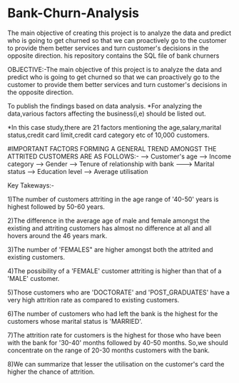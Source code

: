 # Bank-Churn-Analysis
The main objective of creating this project is to analyze the data and predict who is going to get churned so that we can proactively go to the customer to provide them better services and turn customer's decisions in the opposite direction.
his repository contains the SQL file of bank churners

OBJECTIVE:-The main objective of this project is to analyze the data and predict who is going to get churned so that we can proactively go to the customer to provide them better services and turn customer's decisions in the opposite direction.

To publish the findings based on data analysis.
*For analyzing the data,various factors affecting the business(i,e) should be listed out.

*In this case study,there are 21 factors mentioning the age,salary,marital status,credit card limit,credit card category etc of 10,000 customers.

#IMPORTANT FACTORS FORMING A GENERAL TREND AMONGST THE ATTRITED CUSTOMERS ARE AS FOLLOWS:- --> Customer's age --> Income category --> Gender --> Tenure of relationship with bank ---> Marital status --> Education level --> Average utilisation

Key Takeways:-

1)The number of customers attriting in the age range of '40-50' years is highest followed by 50-60 years.

2)The difference in the average age of male and female amongst the existing and attriting customers has almost no difference at all and all hovers around the 46 years mark.

3)The number of 'FEMALES" are higher amongst both the attrited and existing customers.

4)The possibility of a 'FEMALE' customer attriting is higher than that of a 'MALE' customer.

5)Those customers who are 'DOCTORATE' and 'POST_GRADUATES' have a very high attrition rate as compared to existing customers.

6)The number of customers who had left the bank is the highest for the customers whose marital status is 'MARRIED'.

7)The attrition rate for customers is the highest for those who have been with the bank for '30-40' months followed by 40-50 months. So,we should concentrate on the range of 20-30 months customers with the bank.

8)We can summarize that lesser the utilisation on the customer's card the higher the chance of attrition.
